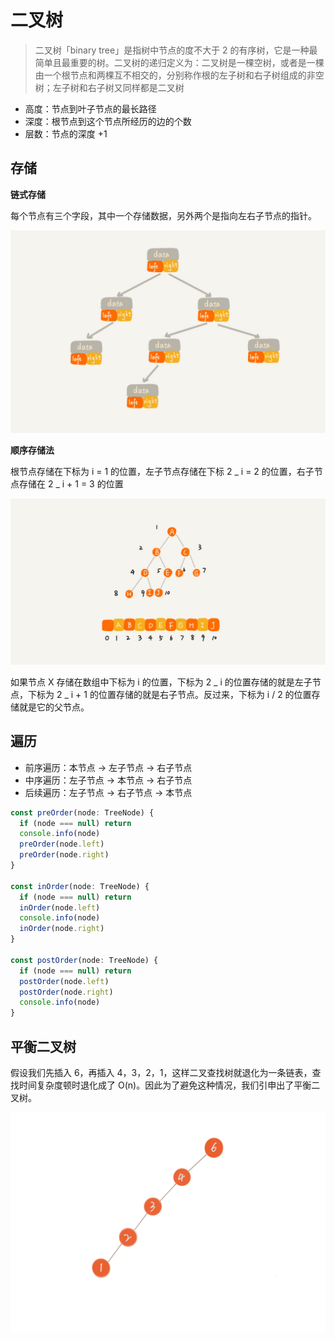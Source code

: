 # 二叉树

> 二叉树「binary tree」是指树中节点的度不大于 2 的有序树，它是一种最简单且最重要的树。二叉树的递归定义为：二叉树是一棵空树，或者是一棵由一个根节点和两棵互不相交的，分别称作根的左子树和右子树组成的非空树；左子树和右子树又同样都是二叉树

- 高度：节点到叶子节点的最长路径
- 深度：根节点到这个节点所经历的边的个数
- 层数：节点的深度 +1

## 存储

**链式存储**

每个节点有三个字段，其中一个存储数据，另外两个是指向左右子节点的指针。

![tree](img/tree.jpg)

**顺序存储法**

根节点存储在下标为 i = 1 的位置，左子节点存储在下标 2 _ i = 2 的位置，右子节点存储在 2 _ i + 1 = 3 的位置

![tree](img/tree1.jpg)

如果节点 X 存储在数组中下标为 i 的位置，下标为 2 _ i 的位置存储的就是左子节点，下标为 2 _ i + 1 的位置存储的就是右子节点。反过来，下标为 i / 2 的位置存储就是它的父节点。

## 遍历

- 前序遍历：本节点 -> 左子节点 -> 右子节点
- 中序遍历：左子节点 -> 本节点 -> 右子节点
- 后续遍历：左子节点 -> 右子节点 -> 本节点

```ts
const preOrder(node: TreeNode) {
  if (node === null) return
  console.info(node)
  preOrder(node.left)
  preOrder(node.right)
}

const inOrder(node: TreeNode) {
  if (node === null) return
  inOrder(node.left)
  console.info(node)
  inOrder(node.right)
}

const postOrder(node: TreeNode) {
  if (node === null) return
  postOrder(node.left)
  postOrder(node.right)
  console.info(node)
}
```

## 平衡二叉树

假设我们先插入 6，再插入 4，3，2，1，这样二叉查找树就退化为一条链表，查找时间复杂度顿时退化成了 O(n)。因此为了避免这种情况，我们引申出了平衡二叉树。

![tree2](img/tree2.png)
